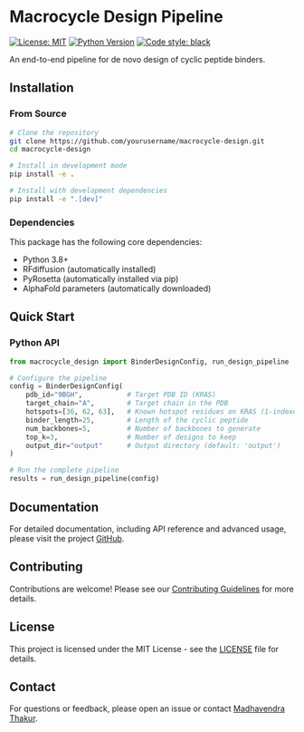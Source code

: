 # Macrocycle Design Pipeline

[![License: MIT](https://img.shields.io/badge/License-MIT-yellow.svg)](https://opensource.org/licenses/MIT)
[![Python Version](https://img.shields.io/badge/python-3.8+-blue.svg)](https://www.python.org/downloads/)
[![Code style: black](https://img.shields.io/badge/code%20style-black-000000.svg)](https://github.com/psf/black)

An end-to-end pipeline for de novo design of cyclic peptide binders.

## Installation

### From Source

```bash
# Clone the repository
git clone https://github.com/yourusername/macrocycle-design.git
cd macrocycle-design

# Install in development mode
pip install -e .

# Install with development dependencies
pip install -e ".[dev]"
```

### Dependencies

This package has the following core dependencies:
- Python 3.8+
- RFdiffusion (automatically installed)
- PyRosetta (automatically installed via pip)
- AlphaFold parameters (automatically downloaded)

## Quick Start

### Python API

```python
from macrocycle_design import BinderDesignConfig, run_design_pipeline

# Configure the pipeline
config = BinderDesignConfig(
    pdb_id="9BGH",           # Target PDB ID (KRAS)
    target_chain="A",        # Target chain in the PDB
    hotspots=[36, 62, 63],   # Known hotspot residues on KRAS (1-indexed)
    binder_length=25,        # Length of the cyclic peptide
    num_backbones=5,         # Number of backbones to generate
    top_k=3,                 # Number of designs to keep
    output_dir="output"      # Output directory (default: 'output')
)

# Run the complete pipeline
results = run_design_pipeline(config)
```


## Documentation

For detailed documentation, including API reference and advanced usage, please visit the project [GitHub](https://github.com/Ilovenewyork/macrocycle_design).

## Contributing

Contributions are welcome! Please see our [Contributing Guidelines](CONTRIBUTING.md) for more details.

## License

This project is licensed under the MIT License - see the [LICENSE](LICENSE) file for details.

## Contact

For questions or feedback, please open an issue or contact [Madhavendra Thakur](mailto:madhavendra.thakur@gmail.com).